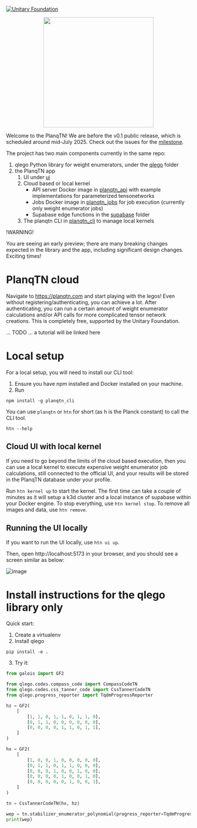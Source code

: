 [![Unitary Foundation](https://img.shields.io/badge/Supported%20By-UNITARY%20FOUNDATION-brightgreen.svg?style=for-the-badge)](https://unitary.foundation)

<p align="center">
<img src="https://github.com/user-attachments/assets/486609eb-1180-4a2b-a605-588cd1d5a2e4" width="300"></img>
</p>

Welcome to the PlanqTN! We are before the v0.1 public release, which is scheduled around mid-July 2025. Check out the issues for the [milestone](https://github.com/balopat/tnqec/issues?q=is%3Aissue%20state%3Aopen%20milestone%3A%22v0.1%20-%20first%20public%20release%22).

The project has two main components currently in the same repo:

1. qlego Python library for weight enumerators, under the [qlego](./qlego) folder
2. the PlanqTN app
   1. UI under [ui](./ui)
   2. Cloud based or local kernel
      - API server Docker image in [planqtn_api](./planqtn_api) with example implementations for parameterized tensonetworks
      - Jobs Docker image in [planqtn_jobs](./planqtn_jobs) for job execution (currently only weight enumerator jobs)
      - Supabase edge functions in the [supabase](./supabase/) folder
   3. The planqtn CLI in [planqtn_cli](./planqtn-cli) to manage local kernels

!WARNING!

You are seeing an early preview; there are many breaking changes expected in the library and the app, including significant design changes. Exciting times!

# PlanqTN cloud

Navigate to https://planqtn.com and start playing with the legos! Even without registering/authenticating, you can achieve a lot. After authenticating, you can run a certain amount of weight enumerator calculations and/or API calls for more complicated tensor network creations. This is completely free, supported by the Unitary Foundation.

... TODO ... a tutorial will be linked here

# Local setup

For a local setup, you will need to install our CLI tool:

1. Ensure you have npm installed and Docker installed on your machine.
2. Run

```
npm install -g planqtn_cli
```

You can use `planqtn` or `htn` for short (as h is the Planck constant) to call the CLI tool.

```
htn --help
```

## Cloud UI with local kernel

If you need to go beyond the limits of the cloud based execution, then you can use a local kernel to execute expensive weight enumerator job calculations, still connected to the official UI, and your results will be stored in the PlanqTN database under your profile.

Run `htn kernel up` to start the kernel. The first time can take a couple of minutes as it will setup a k3d cluster and a local instance of supabase within your Docker engine. To stop everything, use `htn kernel stop`. To remove all images and data, use `htn remove`.

## Running the UI locally

If you want to run the UI locally, use `htn ui up`.

Then, open http://localhost:5173 in your browser, and you should see a screen similar as below:

![image](https://github.com/user-attachments/assets/5e4cacdf-b062-4c75-9f38-e67c6b790314)

# Install instructions for the qlego library only

Quick start:

1. Create a virtualenv
2. Install qlego

```
pip install -e .
```

3. Try it:

```python
from galois import GF2

from qlego.codes.compass_code import CompassCodeTN
from qlego.codes.css_tanner_code import CssTannerCodeTN
from qlego.progress_reporter import TqdmProgressReporter

hz = GF2(
    [
        [1, 1, 0, 1, 1, 0, 1, 1, 0],
        [0, 1, 1, 0, 0, 0, 0, 0, 0],
        [0, 0, 0, 0, 1, 1, 0, 1, 1],
    ]
)

hx = GF2(
    [
        [1, 0, 0, 1, 0, 0, 0, 0, 0],
        [0, 1, 1, 0, 1, 1, 0, 0, 0],
        [0, 0, 0, 1, 0, 0, 1, 0, 0],
        [0, 0, 0, 0, 1, 0, 0, 1, 0],
        [0, 0, 0, 0, 0, 1, 0, 0, 1],
    ]
)

tn = CssTannerCodeTN(hx, hz)

wep = tn.stabilizer_enumerator_polynomial(progress_reporter=TqdmProgressReporter(), verbose=False)
print(wep)
```
